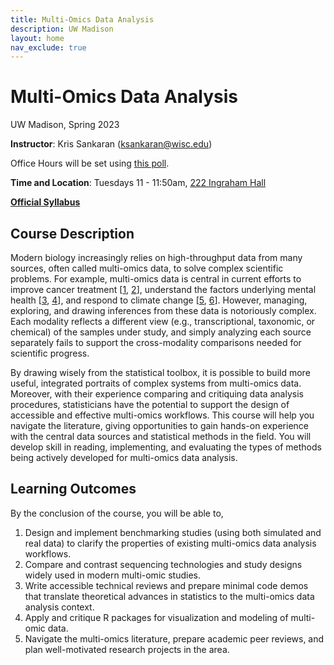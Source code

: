 ```yaml
---
title: Multi-Omics Data Analysis
description: UW Madison
layout: home
nav_exclude: true
---
```


# Multi-Omics Data Analysis

<p class="mb-2 fs-6 fw-300">
UW Madison, Spring 2023
</p>

**Instructor**: Kris Sankaran ([ksankaran@wisc.edu](mailto:ksankaran@wisc.edu))

Office Hours will be set using [this poll](https://www.when2meet.com/?18074495-vHppD).

**Time and Location**: Tuesdays 11 - 11:50am, [222 Ingraham Hall](https://map.wisc.edu/s/tygjx6i6)

**[Official Syllabus](assets/syllabus.docx)**

## Course Description

Modern biology increasingly relies on high-throughput data from many sources, often called multi-omics data, to solve complex scientific problems. For example, multi-omics data is central in current efforts to improve cancer treatment [[1](https://www.nature.com/articles/s41467-020-20430-7), [2](https://www.nature.com/articles/s41576-020-0265-5)], understand the factors underlying mental health [[3](https://linkinghub.elsevier.com/retrieve/pii/S0731708516309384), [4](http://biorxiv.org/lookup/doi/10.1101/2021.01.21.426000)], and respond to climate change [[5](http://www.nature.com/articles/nature14238), [6](http://www.nature.com/articles/s41579-019-0265-7)]. However, managing, exploring, and drawing inferences from these data is notoriously complex. Each modality reflects a different view (e.g., transcriptional, taxonomic, or chemical) of the samples under study, and simply analyzing each source separately fails to support the cross-modality comparisons needed for scientific progress.

By drawing wisely from the statistical toolbox, it is possible to build more useful, integrated portraits of complex systems from multi-omics data. Moreover, with their experience comparing and critiquing data analysis procedures, statisticians have the potential to support the design of accessible and effective multi-omics workflows. This course will help you navigate the literature, giving opportunities to gain hands-on experience with the central data sources and statistical methods in the field. You will develop skill in reading, implementing, and evaluating the types of methods being actively developed for multi-omics data analysis.

## Learning Outcomes

By the conclusion of the course, you will be able to,

1.	Design and implement benchmarking studies (using both simulated and real data) to clarify the properties of existing multi-omics data analysis workflows.
1.	Compare and contrast sequencing technologies and study designs widely used in modern multi-omic studies.
1.	Write accessible technical reviews and prepare minimal code demos that translate theoretical advances in statistics to the multi-omics data analysis context.
1.	Apply and critique R packages for visualization and modeling of multi-omic data.
1.	Navigate the multi-omics literature, prepare academic peer reviews, and plan well-motivated research projects in the area.